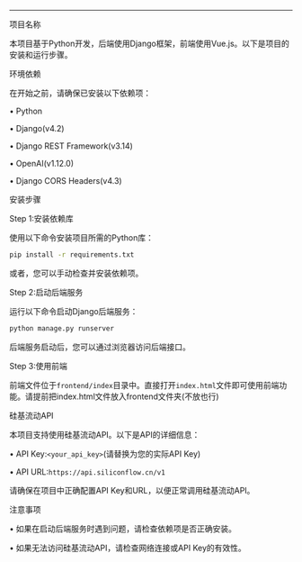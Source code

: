 


---



项目名称

本项目基于Python开发，后端使用Django框架，前端使用Vue.js。以下是项目的安装和运行步骤。


环境依赖

在开始之前，请确保已安装以下依赖项：


• Python

• Django(v4.2)

• Django REST Framework(v3.14)

• OpenAI(v1.12.0)

• Django CORS Headers(v4.3)


安装步骤


Step 1:安装依赖库

使用以下命令安装项目所需的Python库：


```bash
pip install -r requirements.txt
```


或者，您可以手动检查并安装依赖项。


Step 2:启动后端服务

运行以下命令启动Django后端服务：


```bash
python manage.py runserver
```


后端服务启动后，您可以通过浏览器访问后端接口。


Step 3:使用前端

前端文件位于`frontend/index`目录中。直接打开`index.html`文件即可使用前端功能。请提前把index.html文件放入frontend文件夹(不放也行)


硅基流动API

本项目支持使用硅基流动API。以下是API的详细信息：


• API Key:`<your_api_key>`(请替换为您的实际API Key)

• API URL:`https://api.siliconflow.cn/v1`

请确保在项目中正确配置API Key和URL，以便正常调用硅基流动API。


注意事项


• 如果在启动后端服务时遇到问题，请检查依赖项是否正确安装。

• 如果无法访问硅基流动API，请检查网络连接或API Key的有效性。


